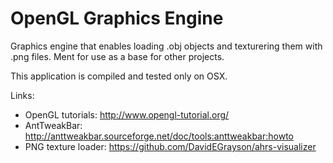 # OpenGL Graphics Engine
Graphics engine that enables loading .obj objects and texturering them with .png files.
Ment for use as a base for other projects.

This application is compiled and tested only on OSX.

Links:
* OpenGL tutorials: http://www.opengl-tutorial.org/
* AntTweakBar: http://anttweakbar.sourceforge.net/doc/tools:anttweakbar:howto
* PNG texture loader: https://github.com/DavidEGrayson/ahrs-visualizer

